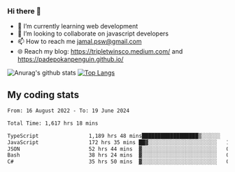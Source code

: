 ### Hi there 👋

<!--
**padepokanpenguin/padepokanpenguin** is a ✨ _special_ ✨ repository because its `README.md` (this file) appears on your GitHub profile.
-->

- 🌱 I’m currently learning  web development
- 👯 I’m looking to collaborate on javascript developers
- 📫 How to reach me jamal.psw@gmail.com
- 🌐 Reach my blog:
   https://tripletwinsco.medium.com/ and
   https://padepokanpenguin.github.io/

![Anurag's github stats](https://github-readme-stats.vercel.app/api?username=padepokanpenguin&count_private=true&disable_animations=false&show_icons=true&theme=default)
[![Top Langs](https://github-readme-stats.vercel.app/api/top-langs/?username=padepokanpenguin&theme=default&layout=compact)](https://github.com/padepokanpenguin)

## My coding stats

<!--START_SECTION:waka-->

```txt
From: 16 August 2022 - To: 19 June 2024

Total Time: 1,617 hrs 18 mins

TypeScript                1,189 hrs 48 mins██████████████████▒░░░░░░   73.57 %
JavaScript                172 hrs 35 mins ██▓░░░░░░░░░░░░░░░░░░░░░░   10.67 %
JSON                      52 hrs 44 mins  ▓░░░░░░░░░░░░░░░░░░░░░░░░   03.26 %
Bash                      38 hrs 24 mins  ▓░░░░░░░░░░░░░░░░░░░░░░░░   02.38 %
C#                        35 hrs 50 mins  ▓░░░░░░░░░░░░░░░░░░░░░░░░   02.22 %
```

<!--END_SECTION:waka-->


